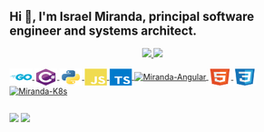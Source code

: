 ## Hi 👋, I'm Israel Miranda, principal software engineer and systems architect. 


<div align="center">
  <a href="https://github.com/israelmiranda">
  <img height="180em" src="https://github-readme-stats.vercel.app/api?username=israelmiranda&show_icons=true&theme=dracula&include_all_commits=true&count_private=true"/>
  <img height="180em" src="https://github-readme-stats.vercel.app/api/top-langs/?username=israelmiranda&layout=compact&langs_count=7&theme=dracula"/>
</div>
<div style="display: inline_block"><br>
  <img align="center" alt="Miranda-Golang" height="30" width="40" src="https://raw.githubusercontent.com/devicons/devicon/master/icons/go/go-original-wordmark.svg">
  <img align="center" alt="Miranda-Csharp" height="30" width="40" src="https://raw.githubusercontent.com/devicons/devicon/master/icons/csharp/csharp-original.svg">  
  <img align="center" alt="Miranda-Python" height="30" width="40" src="https://raw.githubusercontent.com/devicons/devicon/master/icons/python/python-original.svg">
  <img align="center" alt="Miranda-Js" height="30" width="40" src="https://raw.githubusercontent.com/devicons/devicon/master/icons/javascript/javascript-plain.svg">
  <img align="center" alt="Miranda-Ts" height="30" width="40" src="https://raw.githubusercontent.com/devicons/devicon/master/icons/typescript/typescript-plain.svg">
  <img align="center" alt="Miranda-Angular" height="30" width="40" src="https://cdn.jsdelivr.net/gh/devicons/devicon/icons/angularjs/angularjs-original.svg" />
  <img align="center" alt="Miranda-HTML" height="30" width="40" src="https://raw.githubusercontent.com/devicons/devicon/master/icons/html5/html5-original.svg">
  <img align="center" alt="Miranda-CSS" height="30" width="40" src="https://raw.githubusercontent.com/devicons/devicon/master/icons/css3/css3-original.svg">
  <img align="center" alt="Miranda-K8s" height="30" width="40" src="https://cdn.jsdelivr.net/gh/devicons/devicon/icons/kubernetes/kubernetes-plain.svg" />

##

<div> 
  <a href = "mailto:israelmmiranda@gmail.com"><img src="https://img.shields.io/badge/-Gmail-%23333?style=for-the-badge&logo=gmail&logoColor=white" target="_blank"></a>
  <a href= "https://www.linkedin.com/in/israel-miranda-3015b367" target="_blank"><img src="https://img.shields.io/badge/-LinkedIn-%230077B5?style=for-the-badge&logo=linkedin&logoColor=white" target="_blank"></a>  
</div>
